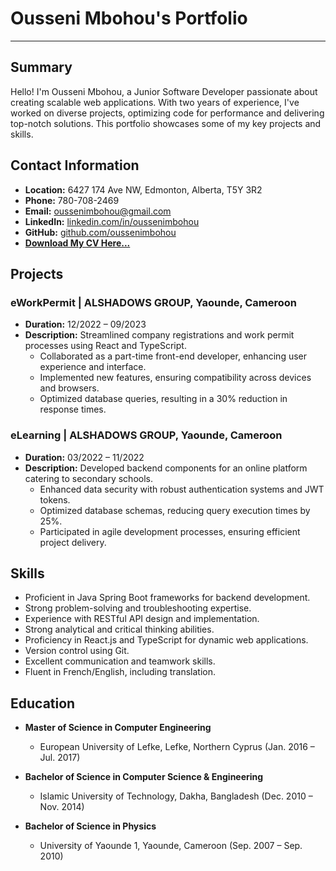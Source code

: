 # Ousseni Mbohou's Portfolio
____________________________

## Summary

Hello! I'm Ousseni Mbohou, a Junior Software Developer passionate about creating scalable web applications. With two years of experience, I've worked on diverse projects, optimizing code for performance and delivering top-notch solutions. This portfolio showcases some of my key projects and skills.

## Contact Information

- **Location:** 6427 174 Ave NW, Edmonton, Alberta, T5Y 3R2
- **Phone:** 780-708-2469
- **Email:** oussenimbohou@gmail.com
- **LinkedIn:** [linkedin.com/in/oussenimbohou](https://www.linkedin.com/in/oussenimbohou/)
- **GitHub:** [github.com/oussenimbohou](https://github.com/oussenimbohou)
- [**Download My CV Here...**](assets/files/cv.pdf)

## Projects

### eWorkPermit | ALSHADOWS GROUP, Yaounde, Cameroon
- **Duration:** 12/2022 – 09/2023
- **Description:** Streamlined company registrations and work permit processes using React and TypeScript.
  - Collaborated as a part-time front-end developer, enhancing user experience and interface.
  - Implemented new features, ensuring compatibility across devices and browsers.
  - Optimized database queries, resulting in a 30% reduction in response times.
  
### eLearning | ALSHADOWS GROUP, Yaounde, Cameroon
- **Duration:** 03/2022 – 11/2022
- **Description:** Developed backend components for an online platform catering to secondary schools.
  - Enhanced data security with robust authentication systems and JWT tokens.
  - Optimized database schemas, reducing query execution times by 25%.
  - Participated in agile development processes, ensuring efficient project delivery.

## Skills

- Proficient in Java Spring Boot frameworks for backend development.
- Strong problem-solving and troubleshooting expertise.
- Experience with RESTful API design and implementation.
- Strong analytical and critical thinking abilities.
- Proficiency in React.js and TypeScript for dynamic web applications.
- Version control using Git.
- Excellent communication and teamwork skills.
- Fluent in French/English, including translation.

## Education

- **Master of Science in Computer Engineering**
  - European University of Lefke, Lefke, Northern Cyprus (Jan. 2016 – Jul. 2017)
  
- **Bachelor of Science in Computer Science & Engineering**
  - Islamic University of Technology, Dakha, Bangladesh (Dec. 2010 – Nov. 2014)
  
- **Bachelor of Science in Physics**
  - University of Yaounde 1, Yaounde, Cameroon (Sep. 2007 – Sep. 2010)
